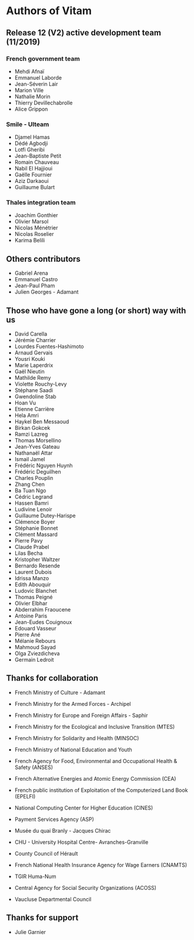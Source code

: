 # Authors of Vitam

## Release 12 (V2) active development team (11/2019)

### French government team

* Mehdi Afnaï
* Emmanuel Laborde
* Jean-Séverin Lair
* Marion Ville
* Nathalie Morin
* Thierry Devillechabrolle
* Alice Grippon

### Smile - Ulteam

* Djamel Hamas
* Dédé Agbodji
* Lotfi Gheribi
* Jean-Baptiste Petit
* Romain Chauveau
* Nabil El Hajjioui
* Gaëlle Fournier
* Aziz Darkaoui
* Guillaume Bulart

### Thales integration team

* Joachim Gonthier
* Olivier Marsol
* Nicolas Ménétrier
* Nicolas Roselier
* Karima Belili

## Others contributors

* Gabriel Arena
* Emmanuel Castro
* Jean-Paul Pham
* Julien Georges - Adamant

## Those who have gone a long (or short) way with us

* David Carella
* Jérémie Charrier
* Lourdes Fuentes-Hashimoto
* Arnaud Gervais
* Yousri Kouki
* Marie Laperdrix
* Gaël Nieutin
* Mathilde Remy
* Violette Rouchy-Levy
* Stéphane Saadi
* Gwendoline Stab
* Hoan Vu
* Etienne Carrière
* Hela Amri
* Haykel Ben Messaoud
* Birkan Gokcek
* Ramzi Lazreg
* Thomas Morsellino
* Jean-Yves Gateau
* Nathanaël Attar
* Ismail Jamel
* Frédéric Nguyen Huynh
* Frédéric Deguilhen
* Charles Pouplin
* Zhang Chen
* Ba Tuan Ngo
* Cédric Legrand
* Hassen Bamri
* Ludivine Lenoir
* Guillaume Dutey-Harispe
* Clémence Boyer
* Stéphanie Bonnet
* Clément Massard
* Pierre Pavy
* Claude Prabel
* Lilas Becha
* Kristopher Waltzer
* Bernardo Resende
* Laurent Dubois
* Idrissa Manzo
* Edith Abouquir
* Ludovic Blanchet
* Thomas Peigné
* Olivier Elbhar
* Abderrahim Fraoucene
* Antoine Paris
* Jean-Eudes Couignoux
* Edouard Vasseur
* Pierre Ané
* Mélanie Rebours
* Mahmoud Sayad
* Olga Zviezdicheva
* Germain Ledroit


## Thanks for collaboration

* French Ministry of Culture - Adamant
* French Ministry for the Armed Forces - Archipel
* French Ministry for Europe and Foreign Affairs - Saphir

* French Ministry for the Ecological and Inclusive Transition (MTES)
* French Ministry for Solidarity and Health (MINSOC)
* French Ministry of National Education and Youth 
* French Agency for Food, Environmental and Occupational Health & Safety (ANSES)
* French Alternative Energies and Atomic Energy Commission (CEA)
* French public institution of Exploitation of the Computerized Land Book (EPELFI)
* National Computing Center for Higher Education (CINES)
* Payment Services Agency (ASP)
* Musée du quai Branly - Jacques Chirac
* CHU - University Hospital Centre-  Avranches-Granville
* County Council of Hérault
* French National Health Insurance Agency for Wage Earners (CNAMTS)
* TGIR Huma-Num
* Central Agency for Social Security Organizations (ACOSS)
* Vaucluse Departmental Council

## Thanks for support

* Julie Garnier